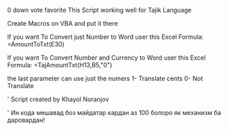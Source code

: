 
0
down vote
favorite
This Script working well for Tajik Language

Create Macros on VBA and put it there

If you want To Convert just Number to Word user this Excel Formula: =AmountToTxt(E30)

If you want To Convert Number and Currency to Word user this Excel Formula: =TajAmountTxt(H13,B5,"0")

the last parameter can use just the numers 1- Translate cents 0- Not Translate


' Script created by Khayol Noranjov

' Ин кода мешавад боз майдатар кардан аз 100 болоро як механизм ба даровардан!
